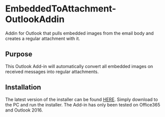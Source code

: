 # EmbeddedToAttachment-OutlookAddin
Addin for Outlook that pulls embedded images from the email body and creates a regular attachment with it.

## Purpose

This Outlook Add-in will automatically convert all embedded images on received messages into regular attachments.

## Installation

The latest version of the installer can be found [HERE](https://github.com/Night-Owl-Software/EmbeddedToAttachment-OutlookAddin/releases/tag/1.0.5).  Simply download to the PC and run the installer. The Add-in has only been tested on Office365 and Outlook 2016.
